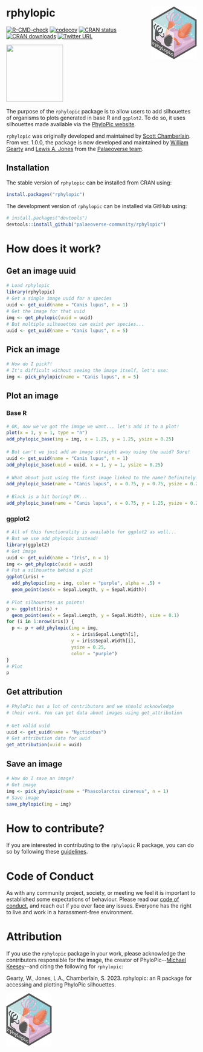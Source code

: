 # rphylopic <img src="man/figures/logo.png" align="right" alt="" width="120">

<!-- badges: start -->
[![R-CMD-check](https://github.com/palaeoverse-community/rphylopic/actions/workflows/R-CMD-check.yaml/badge.svg)](https://github.com/palaeoverse-community/rphylopic/actions/workflows/R-CMD-check.yaml)
[![codecov](https://codecov.io/gh/palaeoverse-community/rphylopic/branch/main/graph/badge.svg?token=HQQO2CRIKT)](https://app.codecov.io/gh/palaeoverse-community/rphylopic)
[![CRAN status](https://www.r-pkg.org/badges/version/rphylopic)](https://CRAN.R-project.org/package=rphylopic)
[![CRAN downloads](https://cranlogs.r-pkg.org/badges/grand-total/rphylopic)](https://cran.r-project.org/package=rphylopic)
[![Twitter URL](https://img.shields.io/twitter/url/https/twitter.com/ThePalaeoverse.svg?style=social&label=Follow%20%40ThePalaeoverse)](https://twitter.com/ThePalaeoverse)
<!-- badges: end -->

<img src="https://images.phylopic.org/images/c65573fb-2659-46b9-b7a0-065232a2a08b/vector.svg"  width="150" height="150">

The purpose of the `rphylopic` package is to allow users to add silhouettes of organisms to plots generated in base R and `ggplot2`. To do so, it uses silhouettes made available via the [PhyloPic website](http://phylopic.org/).

`rphylopic` was originally developed and maintained by [Scott Chamberlain](https://scottchamberlain.info). From ver. 1.0.0, the package is now developed and maintained by [William Gearty](https://williamgearty.com) and [Lewis A. Jones](https://www.lewisajones.com) from the [Palaeoverse team](https://palaeoverse.org).

## Installation

The stable version of `rphylopic` can be installed from CRAN using:

```r
install.packages("rphylopic")
```

The development version of `rphylopic` can be installed via GitHub using:

```r
# install.packages("devtools")
devtools::install_github("palaeoverse-community/rphylopic")
```

# How does it work?

## Get an image uuid

```r
# Load rphylopic
library(rphylopic)
# Get a single image uuid for a species
uuid <- get_uuid(name = "Canis lupus", n = 1)
# Get the image for that uuid
img <- get_phylopic(uuid = uuid)
# But multiple silhouettes can exist per species...
uuid <- get_uuid(name = "Canis lupus", n = 5)
```

## Pick an image

```r
# How do I pick?!
# It's difficult without seeing the image itself, let's use:
img <- pick_phylopic(name = "Canis lupus", n = 5)
```

## Plot an image

### Base R

```r
# OK, now we've got the image we want... let's add it to a plot!
plot(x = 1, y = 1, type = "n")
add_phylopic_base(img = img, x = 1.25, y = 1.25, ysize = 0.25)

# But can't we just add an image straight away using the uuid? Sure!
uuid <- get_uuid(name = "Canis lupus", n = 1)
add_phylopic_base(uuid = uuid, x = 1, y = 1, ysize = 0.25)

# What about just using the first image linked to the name? Definitely!
add_phylopic_base(name = "Canis lupus", x = 0.75, y = 0.75, ysize = 0.25)

# Black is a bit boring? OK...
add_phylopic_base(name = "Canis lupus", x = 0.75, y = 1.25, ysize = 0.25, color = "orange")
```

### ggplot2

```r
# All of this functionality is available for ggplot2 as well...
# But we use add_phylopic instead!
library(ggplot2)
# Get image
uuid <- get_uuid(name = "Iris", n = 1)
img <- get_phylopic(uuid = uuid)
# Put a silhouette behind a plot
ggplot(iris) +
  add_phylopic(img = img, color = "purple", alpha = .5) +
  geom_point(aes(x = Sepal.Length, y = Sepal.Width))
  
# Plot silhouettes as points!
p <- ggplot(iris) + 
  geom_point(aes(x = Sepal.Length, y = Sepal.Width), size = 0.1)
for (i in 1:nrow(iris)) {
  p <- p + add_phylopic(img = img,
                        x = iris$Sepal.Length[i],
                        y = iris$Sepal.Width[i],
                        ysize = 0.25,
                        color = "purple")
}
# Plot
p
```

## Get attribution

```r
# PhyloPic has a lot of contributors and we should acknowledge 
# their work. You can get data about images using get_attribution

# Get valid uuid
uuid <- get_uuid(name = "Nycticebus")
# Get attribution data for uuid
get_attribution(uuid = uuid)
```

## Save an image

```r
# How do I save an image?
# Get image
img <- pick_phylopic(name = "Phascolarctos cinereus", n = 1)
# Save image
save_phylopic(img = img)
```

# How to contribute?

If you are interested in contributing to the `rphylopic` R package, you can do so by following these [guidelines](https://rphylopic.palaeoverse.org/CONTRIBUTING.html).

# Code of Conduct

As with any community project, society, or meeting we feel it is important to established some expectations of behaviour. Please read our [code of conduct](https://rphylopic.palaeoverse.org/CODE_OF_CONDUCT.html), and reach out if you ever face any issues. Everyone has the right to live and work in a harassment-free environment.

# Attribution

If you use the `rphylopic` package in your work, please acknowledge the contributors responsible for the image, the creator of PhyloPic--[Michael Keesey](http://tmkeesey.net)--and citing the following for `rphylopic`:

Gearty, W., Jones, L.A., Chamberlain, S. 2023. rphylopic: an R package for accessing and plotting PhyloPic silhouettes.

<p align="left">

<img src="man/figures/logo.png" width="120" />

</p>
